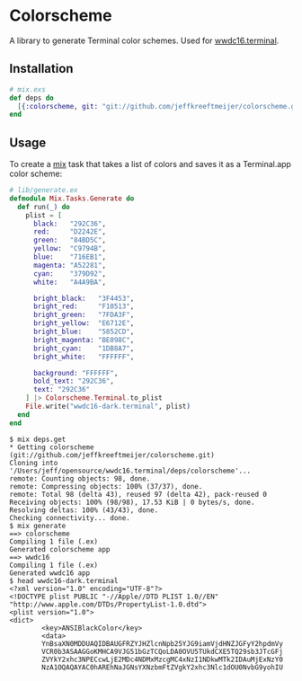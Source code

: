 # Colorscheme

A library to generate Terminal color schemes. Used for [wwdc16.terminal].

[wwdc16.terminal]: https://github.com/jeffkreeftmeijer/wwdc16.terminal

## Installation

```elixir
# mix.exs
def deps do
  [{:colorscheme, git: "git://github.com/jeffkreeftmeijer/colorscheme.git"}]
end
```

## Usage

To create a [mix] task that takes a list of colors and saves it as a Terminal.app color scheme:

[mix]:http://elixir-lang.org/docs/stable/mix/Mix.html

``` elixir
# lib/generate.ex
defmodule Mix.Tasks.Generate do
  def run(_) do
    plist = [
      black:   "292C36",
      red:     "D2242E",
      green:   "84BD5C",
      yellow:  "C9794B",
      blue:    "716EB1",
      magenta: "A52281",
      cyan:    "379D92",
      white:   "A4A9BA",

      bright_black:   "3F4453",
      bright_red:     "F10513",
      bright_green:   "7FDA3F",
      bright_yellow:  "E6712E",
      bright_blue:    "5852CD",
      bright_magenta: "BE098C",
      bright_cyan:    "1DB8A7",
      bright_white:   "FFFFFF",

      background: "FFFFFF",
      bold_text: "292C36",
      text: "292C36"
    ] |> Colorscheme.Terminal.to_plist
    File.write("wwdc16-dark.terminal", plist)
  end
end
```

```
$ mix deps.get
* Getting colorscheme (git://github.com/jeffkreeftmeijer/colorscheme.git)
Cloning into '/Users/jeff/opensource/wwdc16.terminal/deps/colorscheme'...
remote: Counting objects: 98, done.
remote: Compressing objects: 100% (37/37), done.
remote: Total 98 (delta 43), reused 97 (delta 42), pack-reused 0
Receiving objects: 100% (98/98), 17.53 KiB | 0 bytes/s, done.
Resolving deltas: 100% (43/43), done.
Checking connectivity... done.
$ mix generate
==> colorscheme
Compiling 1 file (.ex)
Generated colorscheme app
==> wwdc16
Compiling 1 file (.ex)
Generated wwdc16 app
$ head wwdc16-dark.terminal
<?xml version="1.0" encoding="UTF-8"?>
<!DOCTYPE plist PUBLIC "-//Apple//DTD PLIST 1.0//EN" "http://www.apple.com/DTDs/PropertyList-1.0.dtd">
<plist version="1.0">
<dict>
        <key>ANSIBlackColor</key>
        <data>
        YnBsaXN0MDDUAQIDBAUGFRZYJHZlcnNpb25YJG9iamVjdHNZJGFyY2hpdmVy
        VCR0b3ASAAGGoKMHCA9VJG51bGzTCQoLDA0OVU5TUkdCXE5TQ29sb3JTcGFj
        ZVYkY2xhc3NPECcwLjE2MDc4NDMxMzcgMC4xNzI1NDkwMTk2IDAuMjExNzY0
        NzA1OQAQAYAC0hAREhNaJGNsYXNzbmFtZVgkY2xhc3Nlc1dOU0NvbG9yohIU
```
